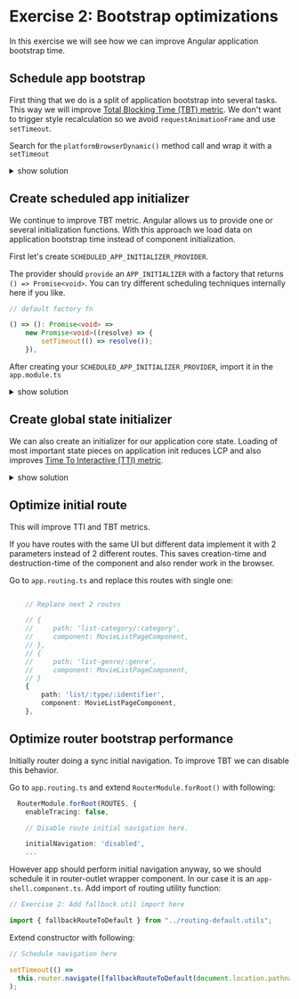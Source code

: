 # Exercise 2: Bootstrap optimizations

In this exercise we will see how we can improve Angular application bootstrap time.

## Schedule app bootstrap

First thing that we do is a split of application bootstrap into several tasks. This way we will improve [Total Blocking Time (TBT) metric](https://web.dev/i18n/en/tbt/).
We don't want to trigger style recalculation so we avoid `requestAnimationFrame` and use `setTimeout`.

Search for the `platformBrowserDynamic()` method call and wrap it with a `setTimeout`

<details>
    <summary>show solution</summary>

Go to `main.ts` file and wrap `platformBrowserDynamic` call into `setTimeout`:

<!-- TODO: Check ex number -->

```typescript
// Wrap platformBrowserDynamic into setTimeout
setTimeout(() =>
  platformBrowserDynamic()
    .bootstrapModule(AppModule)
    .catch((err) => console.error(err))
);
```

</details>

## Create scheduled app initializer

We continue to improve TBT metric. Angular allows us to provide one or several initialization functions.
With this approach we load data on application bootstrap time instead of component initialization.

First let's create `SCHEDULED_APP_INITIALIZER_PROVIDER`.

The provider should `provide` an `APP_INITIALIZER` with a factory that returns `() => Promise<void>`. 
You can try different scheduling techniques internally here if you like.

```ts
// default factory fn

() => (): Promise<void> =>
    new Promise<void>((resolve) => {
        setTimeout(() => resolve());
    }),
```

After creating your `SCHEDULED_APP_INITIALIZER_PROVIDER`, import it in the `app.module.ts`

<details>
    <summary>show solution</summary>

Create `chunk-app-initializer.provider.ts` near `app.module.ts` with following content:

```typescript
import { APP_INITIALIZER } from "@angular/core";

/**
 * **🚀 Perf Tip for TBT:**
 *
 * Use `APP_INITIALIZER` and an init method in data services to run data fetching
 * on app bootstrap instead of component initialization.
 */
export const SCHEDULED_APP_INITIALIZER_PROVIDER = [
  {
    provide: APP_INITIALIZER,
    useFactory: () => (): Promise<void> =>
      new Promise<void>((resolve) => {
        setTimeout(() => resolve());
      }),
    deps: [],
    multi: true,
  },
];
```

Add an import of our initializer in `app.module.ts`:

```typescript
// Exercise 2: Include app intializer import here.

import { SCHEDULED_APP_INITIALIZER_PROVIDER } from "./chunk-app-initializer.provider";
```

Provide it in `app.module.ts` providers array:

```typescript
providers: [
    ...
    // Include app intializer import here.

    SCHEDULED_APP_INITIALIZER_PROVIDER,
    ...
```

</details>

## Create global state initializer

We can also create an initializer for our application core state.
Loading of most important state pieces on application init reduces LCP and also improves [Time To Interactive (TTI) metric](https://web.dev/i18n/en/tti/).

<details>
    <summary>show solution</summary>

Near `app.module.ts` create `state-app-initializer.provider.ts` with following content:

```typescript
import { APP_INITIALIZER } from "@angular/core";
import { GenreResource } from "./data-access/api/resources/genre.resource";
import { MovieState } from "./shared/state/movie.state";
import { RouterState } from "./shared/router/router.state";
import { take } from "rxjs";

function initializeState(
  movieState: MovieState,
  routerState: RouterState,
  genreResource: GenreResource
) {
  return (): void => {
    // sideBar prefetch
    genreResource.getGenresCached().pipe(take(1)).subscribe();
    // initial route prefetch
    routerState.routerParams$
      .pipe(take(1))
      .subscribe(({ layout, type, identifier }) => {
        // default route
        layout === "list" &&
          type === "category" &&
          movieState.initialize({ category: identifier });
        // movie detail route
        layout === "detail" &&
          type === "movie" &&
          movieState.initialize({ movieId: identifier });
      });
  };
}

/**
 * **🚀 Perf Tip for LCP, TTI:**
 *
 * Use `APP_INITIALIZER` and an init method in data services to run data fetching
 * on app bootstrap instead of component initialization.
 */
export const GLOBAL_STATE_APP_INITIALIZER_PROVIDER = [
  {
    provide: APP_INITIALIZER,
    useFactory: initializeState,
    deps: [MovieState, RouterState, GenreResource],
    multi: true,
  },
];
```

Add an import of our initializer in `app.module.ts`:

```typescript
// Exercise 2: Include app intializer import here.

import { GLOBAL_STATE_APP_INITIALIZER_PROVIDER } from "./state-app-initializer.provider";
```

Provide it in `app.module.ts` providers array:

```typescript
providers: [
    ...
    // Include state intializer import here.
    GLOBAL_STATE_APP_INITIALIZER_PROVIDER,
    ...
```

</details>

## Optimize initial route

This will improve TTI and TBT metrics.

If you have routes with the same UI but different data implement it with 2 parameters instead of 2 different routes.
This saves creation-time and destruction-time of the component and also render work in the browser.

Go to `app.routing.ts` and replace this routes with single one:

```typescript

    // Replace next 2 routes

    // {
    //     path: 'list-category/:category',
    //     component: MovieListPageComponent,
    // },
    // {
    //     path: 'list-genre/:genre',
    //     component: MovieListPageComponent,
    // }
    {
        path: 'list/:type/:identifier',
        component: MovieListPageComponent,
    },
```

## Optimize router bootstrap performance

Initially router doing a sync initial navigation. To improve TBT we can disable this behavior.

Go to `app.routing.ts` and extend `RouterModule.forRoot()` with following:

```typescript
  RouterModule.forRoot(ROUTES, {
    enableTracing: false,

    // Disable route initial navigation here.

    initialNavigation: 'disabled',
    ...
```

However app should perform initial navigation anyway, so we should schedule it in router-outlet wrapper component.
In our case it is an `app-shell.component.ts`. Add import of routing utility function:

```typescript
// Exercise 2: Add fallback util import here

import { fallbackRouteToDefault } from "../routing-default.utils";
```

Extend constructor with following:

```typescript
// Schedule navigation here

setTimeout(() =>
  this.router.navigate([fallbackRouteToDefault(document.location.pathname)])
);
```
